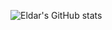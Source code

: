 ![Eldar's GitHub stats](https://github-readme-stats.vercel.app/api?username=eldardautovic&count_private=true)
